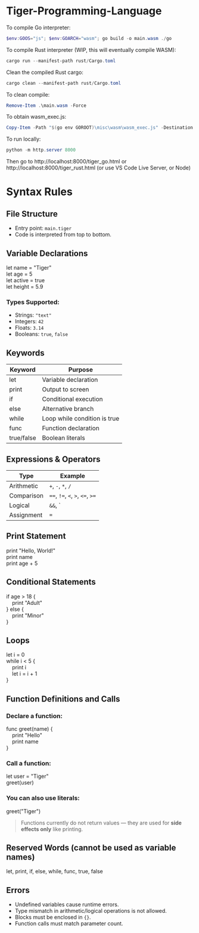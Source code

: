 # Tiger-Programming-Language
 
To compile Go interpreter:
```powershell
$env:GOOS="js"; $env:GOARCH="wasm"; go build -o main.wasm ./go
```

To compile Rust interpreter (WIP, this will eventually compile WASM):
```powershell
cargo run --manifest-path rust/Cargo.toml
```

Clean the compiled Rust cargo:
```powershell
cargo clean --manifest-path rust/Cargo.toml
```

To clean compile:
```powershell
Remove-Item .\main.wasm -Force
```

To obtain wasm_exec.js:
```powershell
Copy-Item -Path "$(go env GOROOT)\misc\wasm\wasm_exec.js" -Destination ".\wasm_exec.js"
```

To run locally:
```powershell
python -m http.server 8000
```
Then go to http://localhost:8000/tiger_go.html or http://localhost:8000/tiger_rust.html (or use VS Code Live Server, or Node)

# Syntax Rules

## File Structure
- Entry point: `main.tiger`
- Code is interpreted from top to bottom.

## Variable Declarations
let name = "Tiger"  
let age = 5  
let active = true  
let height = 5.9

### Types Supported:
- Strings: `"text"`
- Integers: `42`
- Floats: `3.14`
- Booleans: `true`, `false`

## Keywords
| Keyword     | Purpose                          |
|-------------|----------------------------------|
| let         | Variable declaration             |
| print       | Output to screen                 |
| if          | Conditional execution            |
| else        | Alternative branch               |
| while       | Loop while condition is true     |
| func        | Function declaration             |
| true/false  | Boolean literals                 |

## Expressions & Operators
| Type           | Example                             |
|----------------|-------------------------------------|
| Arithmetic     | `+`, `-`, `*`, `/`                  |
| Comparison     | `==`, `!=`, `<`, `>`, `<=`, `>=`    |
| Logical        | `&&`, `||`, `!`                     |
| Assignment     | `=`                                 |

## Print Statement
print "Hello, World!"  
print name  
print age + 5

## Conditional Statements
if age > 18 {  
&nbsp;&nbsp;&nbsp;&nbsp;print "Adult"  
} else {  
&nbsp;&nbsp;&nbsp;&nbsp;print "Minor"  
}

## Loops
let i = 0  
while i < 5 {  
&nbsp;&nbsp;&nbsp;&nbsp;print i  
&nbsp;&nbsp;&nbsp;&nbsp;let i = i + 1  
}

## Function Definitions and Calls

### Declare a function:
func greet(name) {  
&nbsp;&nbsp;&nbsp;&nbsp;print "Hello"  
&nbsp;&nbsp;&nbsp;&nbsp;print name  
}

### Call a function:
let user = "Tiger"  
greet(user)

### You can also use literals:
greet("Tiger")

> Functions currently do not return values — they are used for **side effects only** like printing.

## Reserved Words (cannot be used as variable names)
let, print, if, else, while, func, true, false

## Errors
- Undefined variables cause runtime errors.
- Type mismatch in arithmetic/logical operations is not allowed.
- Blocks must be enclosed in `{}`.
- Function calls must match parameter count.
